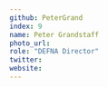```yaml
---
github: PeterGrand
index: 9
name: Peter Grandstaff
photo_url:
role: "DEFNA Director"
twitter:
website:
---
```

